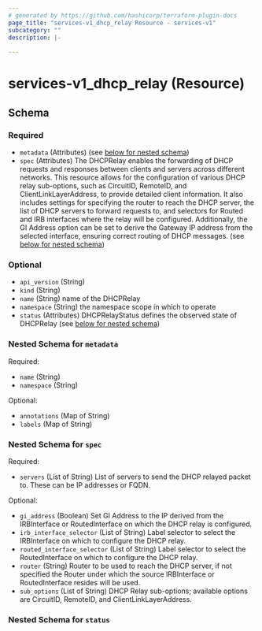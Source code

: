 ```yaml
---
# generated by https://github.com/hashicorp/terraform-plugin-docs
page_title: "services-v1_dhcp_relay Resource - services-v1"
subcategory: ""
description: |-
  
---
```


# services-v1_dhcp_relay (Resource)





<!-- schema generated by tfplugindocs -->
## Schema

### Required

- `metadata` (Attributes) (see [below for nested schema](#nestedatt--metadata))
- `spec` (Attributes) The DHCPRelay enables the forwarding of DHCP requests and responses between clients and servers across different networks. This resource allows for the configuration of various DHCP relay sub-options, such as CircuitID, RemoteID, and ClientLinkLayerAddress, to provide detailed client information. It also includes settings for specifying the router to reach the DHCP server, the list of DHCP servers to forward requests to, and selectors for Routed and IRB interfaces where the relay will be configured. Additionally, the GI Address option can be set to derive the Gateway IP address from the selected interface, ensuring correct routing of DHCP messages. (see [below for nested schema](#nestedatt--spec))

### Optional

- `api_version` (String)
- `kind` (String)
- `name` (String) name of the DHCPRelay
- `namespace` (String) the namespace scope in which to operate
- `status` (Attributes) DHCPRelayStatus defines the observed state of DHCPRelay (see [below for nested schema](#nestedatt--status))

<a id="nestedatt--metadata"></a>
### Nested Schema for `metadata`

Required:

- `name` (String)
- `namespace` (String)

Optional:

- `annotations` (Map of String)
- `labels` (Map of String)


<a id="nestedatt--spec"></a>
### Nested Schema for `spec`

Required:

- `servers` (List of String) List of servers to send the DHCP relayed packet to. These can be IP addresses or FQDN.

Optional:

- `gi_address` (Boolean) Set GI Address to the IP derived from the IRBInterface or RoutedInterface on which the DHCP relay is configured.
- `irb_interface_selector` (List of String) Label selector to select the IRBInterface on which to configure the DHCP relay.
- `routed_interface_selector` (List of String) Label selector to select the RoutedInterface on which to configure the DHCP relay.
- `router` (String) Router to be used to reach the DHCP server, if not specified the Router under which the source IRBInterface or RoutedInterface resides will be used.
- `sub_options` (List of String) DHCP Relay sub-options; available options are CircuitID, RemoteID, and ClientLinkLayerAddress.


<a id="nestedatt--status"></a>
### Nested Schema for `status`
